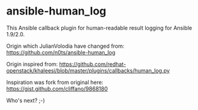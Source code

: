 # ansible-human_log

This Ansible callback plugin for human-readable result logging for Ansible 1.9/2.0.


Origin which JulianVolodia have changed from: https://github.com/n0ts/ansible-human_log

Origin inspired from: https://github.com/redhat-openstack/khaleesi/blob/master/plugins/callbacks/human_log.py

Inspiration was fork from original here: https://gist.github.com/cliffano/9868180

Who's next? ;-)
